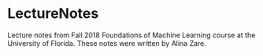 # LectureNotes
Lecture notes from Fall 2018 Foundations of Machine Learning course at the University of Florida.  These notes were written by Alina Zare. 
